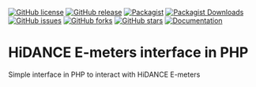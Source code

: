[![GitHub license](https://img.shields.io/github/license/fawno/HiDANCE)](https://github.com/fawno/HiDANCE/blob/master/LICENSE)
[![GitHub release](https://img.shields.io/github/release/fawno/HiDANCE)](https://github.com/fawno/HiDANCE/releases)
[![Packagist](https://img.shields.io/packagist/v/fawno/HiDANCE)](https://packagist.org/packages/fawno/hidance)
[![Packagist Downloads](https://img.shields.io/packagist/dt/fawno/HiDANCE)](https://packagist.org/packages/fawno/hidance/stats)
[![GitHub issues](https://img.shields.io/github/issues/fawno/HiDANCE)](https://github.com/fawno/HiDANCE/issues)
[![GitHub forks](https://img.shields.io/github/forks/fawno/HiDANCE)](https://github.com/fawno/HiDANCE/network)
[![GitHub stars](https://img.shields.io/github/stars/fawno/HiDANCE)](https://github.com/fawno/HiDANCE/stargazers)
[![Documentation](https://img.shields.io/badge/documentation-blue)](docs)

# HiDANCE E-meters interface in PHP

Simple interface in PHP to interact with HiDANCE E-meters
